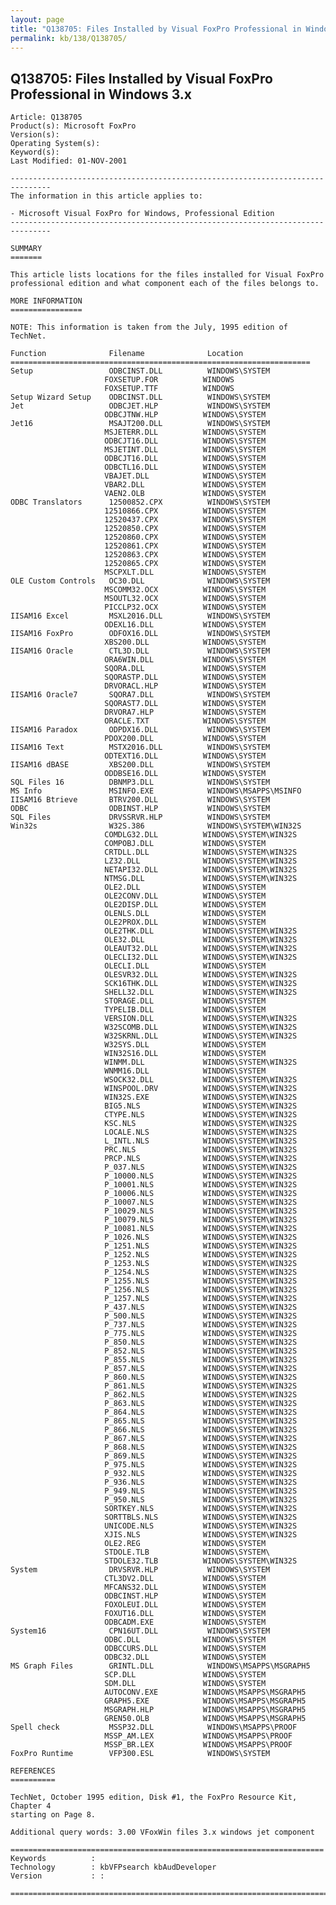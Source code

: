 ```yaml
---
layout: page
title: "Q138705: Files Installed by Visual FoxPro Professional in Windows 3.x"
permalink: kb/138/Q138705/
---
```


## Q138705: Files Installed by Visual FoxPro Professional in Windows 3.x

	Article: Q138705
	Product(s): Microsoft FoxPro
	Version(s): 
	Operating System(s): 
	Keyword(s): 
	Last Modified: 01-NOV-2001
	
	-------------------------------------------------------------------------------
	The information in this article applies to:
	
	- Microsoft Visual FoxPro for Windows, Professional Edition 
	-------------------------------------------------------------------------------
	
	SUMMARY
	=======
	
	This article lists locations for the files installed for Visual FoxPro
	professional edition and what component each of the files belongs to.
	
	MORE INFORMATION
	================
	
	NOTE: This information is taken from the July, 1995 edition of TechNet.
	
	Function              Filename              Location
	===================================================================
	Setup                 ODBCINST.DLL          WINDOWS\SYSTEM
	                     FOXSETUP.FOR          WINDOWS
	                     FOXSETUP.TTF          WINDOWS
	Setup Wizard Setup    ODBCINST.DLL          WINDOWS\SYSTEM
	Jet                   ODBCJET.HLP           WINDOWS\SYSTEM
	                     ODBCJTNW.HLP          WINDOWS\SYSTEM
	Jet16                 MSAJT200.DLL          WINDOWS\SYSTEM
	                     MSJETERR.DLL          WINDOWS\SYSTEM
	                     ODBCJT16.DLL          WINDOWS\SYSTEM
	                     MSJETINT.DLL          WINDOWS\SYSTEM
	                     ODBCJT16.DLL          WINDOWS\SYSTEM
	                     ODBCTL16.DLL          WINDOWS\SYSTEM
	                     VBAJET.DLL            WINDOWS\SYSTEM
	                     VBAR2.DLL             WINDOWS\SYSTEM
	                     VAEN2.OLB             WINDOWS\SYSTEM
	ODBC Translators      12500852.CPX          WINDOWS\SYSTEM
	                     12510866.CPX          WINDOWS\SYSTEM
	                     12520437.CPX          WINDOWS\SYSTEM
	                     12520850.CPX          WINDOWS\SYSTEM
	                     12520860.CPX          WINDOWS\SYSTEM
	                     12520861.CPX          WINDOWS\SYSTEM
	                     12520863.CPX          WINDOWS\SYSTEM
	                     12520865.CPX          WINDOWS\SYSTEM
	                     MSCPXLT.DLL           WINDOWS\SYSTEM
	OLE Custom Controls   OC30.DLL              WINDOWS\SYSTEM
	                     MSCOMM32.OCX          WINDOWS\SYSTEM
	                     MSOUTL32.OCX          WINDOWS\SYSTEM
	                     PICCLP32.OCX          WINDOWS\SYSTEM
	IISAM16 Excel         MSXL2016.DLL          WINDOWS\SYSTEM
	                     ODEXL16.DLL           WINDOWS\SYSTEM
	IISAM16 FoxPro        ODFOX16.DLL           WINDOWS\SYSTEM
	                     XBS200.DLL            WINDOWS\SYSTEM
	IISAM16 Oracle        CTL3D.DLL             WINDOWS\SYSTEM
	                     ORA6WIN.DLL           WINDOWS\SYSTEM
	                     SQORA.DLL             WINDOWS\SYSTEM
	                     SQORASTP.DLL          WINDOWS\SYSTEM
	                     DRVORACL.HLP          WINDOWS\SYSTEM
	IISAM16 Oracle7       SQORA7.DLL            WINDOWS\SYSTEM
	                     SQORAST7.DLL          WINDOWS\SYSTEM
	                     DRVORA7.HLP           WINDOWS\SYSTEM
	                     ORACLE.TXT            WINDOWS\SYSTEM
	IISAM16 Paradox       ODPDX16.DLL           WINDOWS\SYSTEM
	                     PDOX200.DLL           WINDOWS\SYSTEM
	IISAM16 Text          MSTX2016.DLL          WINDOWS\SYSTEM
	                     ODTEXT16.DLL          WINDOWS\SYSTEM
	IISAM16 dBASE         XBS200.DLL            WINDOWS\SYSTEM
	                     ODDBSE16.DLL          WINDOWS\SYSTEM
	SQL Files 16          DBNMP3.DLL            WINDOWS\SYSTEM
	MS Info               MSINFO.EXE            WINDOWS\MSAPPS\MSINFO
	IISAM16 Btrieve       BTRV200.DLL           WINDOWS\SYSTEM
	ODBC                  ODBINST.HLP           WINDOWS\SYSTEM
	SQL Files             DRVSSRVR.HLP          WINDOWS\SYSTEM
	Win32s                W32S.386              WINDOWS\SYSTEM\WIN32S
	                     COMDLG32.DLL          WINDOWS\SYSTEM\WIN32S
	                     COMPOBJ.DLL           WINDOWS\SYSTEM
	                     CRTDLL.DLL            WINDOWS\SYSTEM\WIN32S
	                     LZ32.DLL              WINDOWS\SYSTEM\WIN32S
	                     NETAPI32.DLL          WINDOWS\SYSTEM\WIN32S
	                     NTMSG.DLL             WINDOWS\SYSTEM\WIN32S
	                     OLE2.DLL              WINDOWS\SYSTEM
	                     OLE2CONV.DLL          WINDOWS\SYSTEM
	                     OLE2DISP.DLL          WINDOWS\SYSTEM
	                     OLENLS.DLL            WINDOWS\SYSTEM
	                     OLE2PROX.DLL          WINDOWS\SYSTEM
	                     OLE2THK.DLL           WINDOWS\SYSTEM\WIN32S
	                     OLE32.DLL             WINDOWS\SYSTEM\WIN32S
	                     OLEAUT32.DLL          WINDOWS\SYSTEM\WIN32S
	                     OLECLI32.DLL          WINDOWS\SYSTEM\WIN32S
	                     OLECLI.DLL            WINDOWS\SYSTEM
	                     OLESVR32.DLL          WINDOWS\SYSTEM\WIN32S
	                     SCK16THK.DLL          WINDOWS\SYSTEM\WIN32S
	                     SHELL32.DLL           WINDOWS\SYSTEM\WIN32S
	                     STORAGE.DLL           WINDOWS\SYSTEM
	                     TYPELIB.DLL           WINDOWS\SYSTEM
	                     VERSION.DLL           WINDOWS\SYSTEM\WIN32S
	                     W32SCOMB.DLL          WINDOWS\SYSTEM\WIN32S
	                     W32SKRNL.DLL          WINDOWS\SYSTEM\WIN32S
	                     W32SYS.DLL            WINDOWS\SYSTEM
	                     WIN32S16.DLL          WINDOWS\SYSTEM
	                     WINMM.DLL             WINDOWS\SYSTEM\WIN32S
	                     WNMM16.DLL            WINDOWS\SYSTEM
	                     WSOCK32.DLL           WINDOWS\SYSTEM\WIN32S
	                     WINSPOOL.DRV          WINDOWS\SYSTEM\WIN32S
	                     WIN32S.EXE            WINDOWS\SYSTEM\WIN32S
	                     BIG5.NLS              WINDOWS\SYSTEM\WIN32S
	                     CTYPE.NLS             WINDOWS\SYSTEM\WIN32S
	                     KSC.NLS               WINDOWS\SYSTEM\WIN32S
	                     LOCALE.NLS            WINDOWS\SYSTEM\WIN32S
	                     L_INTL.NLS            WINDOWS\SYSTEM\WIN32S
	                     PRC.NLS               WINDOWS\SYSTEM\WIN32S
	                     PRCP.NLS              WINDOWS\SYSTEM\WIN32S
	                     P_037.NLS             WINDOWS\SYSTEM\WIN32S
	                     P_10000.NLS           WINDOWS\SYSTEM\WIN32S
	                     P_10001.NLS           WINDOWS\SYSTEM\WIN32S
	                     P_10006.NLS           WINDOWS\SYSTEM\WIN32S
	                     P_10007.NLS           WINDOWS\SYSTEM\WIN32S
	                     P_10029.NLS           WINDOWS\SYSTEM\WIN32S
	                     P_10079.NLS           WINDOWS\SYSTEM\WIN32S
	                     P_10081.NLS           WINDOWS\SYSTEM\WIN32S
	                     P_1026.NLS            WINDOWS\SYSTEM\WIN32S
	                     P_1251.NLS            WINDOWS\SYSTEM\WIN32S
	                     P_1252.NLS            WINDOWS\SYSTEM\WIN32S
	                     P_1253.NLS            WINDOWS\SYSTEM\WIN32S
	                     P_1254.NLS            WINDOWS\SYSTEM\WIN32S
	                     P_1255.NLS            WINDOWS\SYSTEM\WIN32S
	                     P_1256.NLS            WINDOWS\SYSTEM\WIN32S
	                     P_1257.NLS            WINDOWS\SYSTEM\WIN32S
	                     P_437.NLS             WINDOWS\SYSTEM\WIN32S
	                     P_500.NLS             WINDOWS\SYSTEM\WIN32S
	                     P_737.NLS             WINDOWS\SYSTEM\WIN32S
	                     P_775.NLS             WINDOWS\SYSTEM\WIN32S
	                     P_850.NLS             WINDOWS\SYSTEM\WIN32S
	                     P_852.NLS             WINDOWS\SYSTEM\WIN32S
	                     P_855.NLS             WINDOWS\SYSTEM\WIN32S
	                     P_857.NLS             WINDOWS\SYSTEM\WIN32S
	                     P_860.NLS             WINDOWS\SYSTEM\WIN32S
	                     P_861.NLS             WINDOWS\SYSTEM\WIN32S
	                     P_862.NLS             WINDOWS\SYSTEM\WIN32S
	                     P_863.NLS             WINDOWS\SYSTEM\WIN32S
	                     P_864.NLS             WINDOWS\SYSTEM\WIN32S
	                     P_865.NLS             WINDOWS\SYSTEM\WIN32S
	                     P_866.NLS             WINDOWS\SYSTEM\WIN32S
	                     P_867.NLS             WINDOWS\SYSTEM\WIN32S
	                     P_868.NLS             WINDOWS\SYSTEM\WIN32S
	                     P_869.NLS             WINDOWS\SYSTEM\WIN32S
	                     P_975.NLS             WINDOWS\SYSTEM\WIN32S
	                     P_932.NLS             WINDOWS\SYSTEM\WIN32S
	                     P_936.NLS             WINDOWS\SYSTEM\WIN32S
	                     P_949.NLS             WINDOWS\SYSTEM\WIN32S
	                     P_950.NLS             WINDOWS\SYSTEM\WIN32S
	                     SORTKEY.NLS           WINDOWS\SYSTEM\WIN32S
	                     SORTTBLS.NLS          WINDOWS\SYSTEM\WIN32S
	                     UNICODE.NLS           WINDOWS\SYSTEM\WIN32S
	                     XJIS.NLS              WINDOWS\SYSTEM\WIN32S
	                     OLE2.REG              WINDOWS\SYSTEM
	                     STDOLE.TLB            WINDOWS\SYSTEM\ 
	                     STDOLE32.TLB          WINDOWS\SYSTEM\WIN32S
	System                DRVSRVR.HLP           WINDOWS\SYSTEM
	                     CTL3DV2.DLL           WINDOWS\SYSTEM
	                     MFCANS32.DLL          WINDOWS\SYSTEM
	                     ODBCINST.HLP          WINDOWS\SYSTEM
	                     FOXOLEUI.DLL          WINDOWS\SYSTEM
	                     FOXUT16.DLL           WINDOWS\SYSTEM
	                     ODBCADM.EXE           WINDOWS\SYSTEM
	System16              CPN16UT.DLL           WINDOWS\SYSTEM
	                     ODBC.DLL              WINDOWS\SYSTEM
	                     ODBCCURS.DLL          WINDOWS\SYSTEM
	                     ODBC32.DLL            WINDOWS\SYSTEM
	MS Graph Files        GRINTL.DLL            WINDOWS\MSAPPS\MSGRAPH5
	                     SCP.DLL               WINDOWS\SYSTEM
	                     SDM.DLL               WINDOWS\SYSTEM
	                     AUTOCONV.EXE          WINDOWS\MSAPPS\MSGRAPH5
	                     GRAPH5.EXE            WINDOWS\MSAPPS\MSGRAPH5
	                     MSGRAPH.HLP           WINDOWS\MSAPPS\MSGRAPH5
	                     GREN50.OLB            WINDOWS\MSAPPS\MSGRAPH5
	Spell check           MSSP32.DLL            WINDOWS\MSAPPS\PROOF
	                     MSSP_AM.LEX           WINDOWS\MSAPPS\PROOF
	                     MSSP_BR.LEX           WINDOWS\MSAPPS\PROOF
	FoxPro Runtime        VFP300.ESL            WINDOWS\SYSTEM
	
	REFERENCES
	==========
	
	TechNet, October 1995 edition, Disk #1, the FoxPro Resource Kit, Chapter 4
	starting on Page 8.
	
	Additional query words: 3.00 VFoxWin files 3.x windows jet component
	
	======================================================================
	Keywords          :  
	Technology        : kbVFPsearch kbAudDeveloper
	Version           : :
	
	=============================================================================
	

